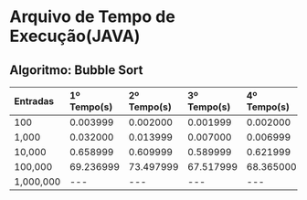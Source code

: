 # Arquivo de Tempo de Execução(JAVA)
## Algoritmo: Bubble Sort
| Entradas | 1º Tempo(s) | 2º Tempo(s) | 3º Tempo(s) | 4º Tempo(s) | Média de Tempo(s) |
|:---------|:------------|:------------|:------------|:------------|:------------------|
| 100 | 0.003999 | 0.002000 | 0.001999 | 0.002000 | 0.0024995 |
| 1,000 | 0.032000 | 0.013999 | 0.007000 | 0.006999 | 0.0149995 |
| 10,000 | 0.658999 | 0.609999 | 0.589999 | 0.621999 | 0.620249 |
| 100,000 | 69.236999 | 73.497999 | 67.517999 | 68.365000 | 69.65449925 |
| 1,000,000 | --- | --- | --- | --- | --- |